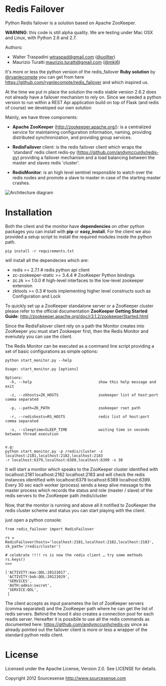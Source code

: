 Redis Failover
==============

Python Redis failover is a solution based on Apache ZooKeeper.

__WARNING__: this code is still alpha quality. We are testing under Mac OSX and Linux, with Python 2.6 and 2.7.

Authors:
* Walter Traspadini <wtraspad@gmail.com> ([@uollter](https://twitter.com/uollter))
* Maurizio Turatti <maurizio.turatti@gmail.com> ([@mkj6](https://twitter.com/mkj6))

It's more or less the python version of the redis_failover **Ruby solution** by [@ryanlecompte](https://twitter.com/ryanlecompte) you can get from here 
https://github.com/ryanlecompte/redis_failover and which inspired us.

At the time we put in place the solution the redis stable version 2.6.2 does not already have a failover mechanism 
to rely on. Since we needed a python version to run within a REST Api application build on top of Flask 
(and redis of course) we developed our own solution


Mainly, we have three components:

* **Apache ZooKeeper** (http://zookeeper.apache.org/): is a centralized service for maintaining configuration information, 
naming, providing distributed synchronization, and providing group services.

* **RedisFailover** client: is the redis failover client which wraps the 'standard' redis client redis-py 
(https://github.com/andymccurdy/redis-py) providing a failover mechanism and a load balancing between the master 
and slaves redis 'cluster'.

* **RedisMonitor**: is an high level sentinel responsible to watch over the redis nodes and promote a slave to master in case
of the starting master crashes.

![Architecture diagram](https://github.com/uolter/redis_failover/raw/master/misc/RedisFailover.png)

Installation
============

Both the client and the monitor have **dependencies** on other python packages you can install with **pip** or 
**easy_install**. For the client we also provided a setup script to install the required modules inside the python path.


`pip install -r requirements.txt`

will install all the dependecies which are:

* redis >= 2.7.1                  # redis python api client              
* zc-zookeeper-static >= 3.4.4    # ZooKeeper Python bindings             
* zc.zk >= 1.0.0                  # high-level interfaces to the low-level zookeeper extension
* zktools >= 0.3                  # tools implementing higher level constructs such as Configuration and Lock

To quickly set up a ZooKeeper standalone server or a ZooKeeper cluster please refer to the official documentation 
**ZooKeeper Getting Started Guide**: http://zookeeper.apache.org/doc/r3.1.2/zookeeperStarted.html

Since the RedisFailover client rely on a path the Monitor creates into ZooKeeper you must start Zookeeper first, then the
Redis Monitor and evenutaly you can use the client.

The Redis Monitor can be executed as a command line script providing a set of basic configurations as simple options:

    python start_monitor.py --help

    Usage: start_monitor.py [options]

    Options:
      -h, --help                              show this help message and exit

      -z, --zkhosts=ZK_HOSTS                  zookeeper list of host:port comma separated

      -p, --path=ZK_PATH                      zookeeper root path

      -r, --redishosts=RS_HOSTS               redis list of host:port comma separated

      -s, --sleeptime=SLEEP_TIME              waiting time in seconds between thread execution


    e.g:
    python start_monitor.py -p /redis/cluster -z localhost:2181,localhost:2182,localhost:2183 
    -r localhost:6379,localhost:6389,localhost:6399 -s 30

It will start a monitor which speaks to the ZooKeeper cluster identified with localhost:2181 localhost:2182 localhost:2183 and will check the redis instances identified with localhost:6379 localhost:6389 localhost:6399. 
Every 30 sec each worker (process) sends a keep alive message to the master process which records the status and role (master / slave) of the redis servers to the ZooKeeper path /redis/cluster


Now, that the monitor is running and above all it notified to ZooKeeper the redis cluster scheme and status you can start playing with the client.

just open a python console:


    from redis_failover import RedisFailover

    rs = RedisFailover(hosts='localhost:2181,localhost:2182,localhost:2183', zk_path='/redis/cluster')

    # celebrate !!!! rs is now the redis client … try some methods
    rs.keys()
    >>>

    ['ACTIVITY:max:QOL:20121017',
     'ACTIVITY:bob:QOL:20121029',
     'SERVICES',
     'AUTH:admin:secret',
     'SERVICE:QOL',
     ]

The client accepts as input parametes the list of ZooKeeper servers (comma separated) and the ZooKeeper path where
he can get the list of redis servers.
Behind the hood it also creates a connection pool for each readis server. 
Hereafter it is possibile to use all the redis commands as documented here: https://github.com/andymccurdy/redis-py
since as already pointed out the failover client is more or less a wrapper of the standard python redis client.

License
=======

Licensed under the Apache License, Version 2.0. See LICENSE for details.

Copyright 2012 Sourcesense http://www.sourcesense.com



